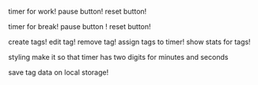 timer for work!
pause button!
reset button!

timer for break!
pause button !
reset button!



create tags!
edit tag!
remove tag!
assign tags to timer!
show stats for tags!

styling
  make it so that timer has two digits for minutes and seconds

save tag data on local storage!

